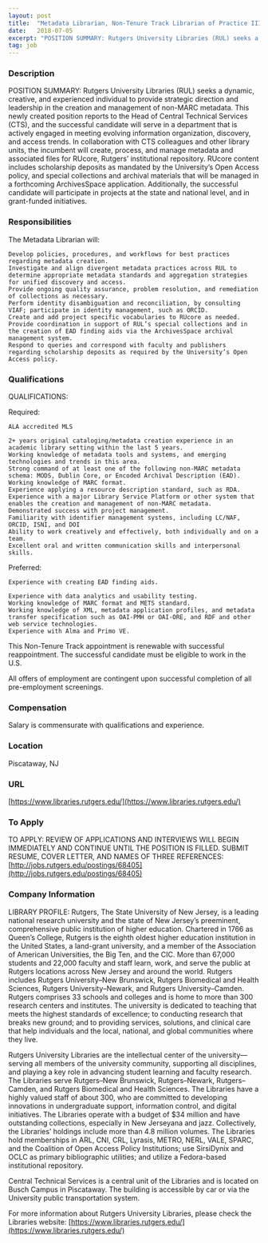 ```yaml
---
layout: post
title:  "Metadata Librarian, Non-Tenure Track Librarian of Practice III - Rutgers University Libraries"
date:   2018-07-05
excerpt: "POSITION SUMMARY: Rutgers University Libraries (RUL) seeks a dynamic, creative, and experienced individual to provide strategic direction and leadership in the creation and management of non-MARC metadata. This newly created position reports to the Head of Central Technical Services (CTS), and the successful candidate will serve in a department that..."
tag: job
---
```


### Description   

POSITION SUMMARY: Rutgers University Libraries (RUL) seeks a dynamic, creative, and experienced individual to provide strategic direction and leadership in the creation and management of non-MARC metadata. This newly created position reports to the Head of Central Technical Services (CTS), and the successful candidate will serve in a department that is actively engaged in meeting evolving information organization, discovery, and access trends. In collaboration with CTS colleagues and other library units, the incumbent will create, process, and manage metadata and associated files for RUcore, Rutgers’ institutional repository. RUcore content includes scholarship deposits as mandated by the University’s Open Access policy, and special collections and archival materials that will be managed in a forthcoming ArchivesSpace application. Additionally, the successful candidate will participate in projects at the state and national level, and in grant-funded initiatives.





### Responsibilities   

The Metadata Librarian will:

    Develop policies, procedures, and workflows for best practices regarding metadata creation.
    Investigate and align divergent metadata practices across RUL to determine appropriate metadata standards and aggregation strategies for unified discovery and access.
    Provide ongoing quality assurance, problem resolution, and remediation of collections as necessary.
    Perform identity disambiguation and reconciliation, by consulting VIAF; participate in identity management, such as ORCID.
    Create and add project specific vocabularies to RUcore as needed.
    Provide coordination in support of RUL’s special collections and in the creation of EAD finding aids via the ArchivesSpace archival management system.
    Respond to queries and correspond with faculty and publishers regarding scholarship deposits as required by the University’s Open Access policy.

 


### Qualifications   

QUALIFICATIONS:

Required:  

    ALA accredited MLS 

    2+ years original cataloging/metadata creation experience in an academic library setting within the last 5 years.
    Working knowledge of metadata tools and systems, and emerging technologies and trends in this area.
    Strong command of at least one of the following non-MARC metadata schema: MODS, Dublin Core, or Encoded Archival Description (EAD).
    Working knowledge of MARC format.
    Experience applying a resource description standard, such as RDA.  
    Experience with a major Library Service Platform or other system that enables the creation and management of non-MARC metadata.
    Demonstrated success with project management.
    Familiarity with identifier management systems, including LC/NAF, ORCID, ISNI, and DOI
    Ability to work creatively and effectively, both individually and on a team.
    Excellent oral and written communication skills and interpersonal skills.

 

Preferred:

    Experience with creating EAD finding aids.

    Experience with data analytics and usability testing.
    Working knowledge of MARC format and METS standard.
    Working knowledge of XML, metadata application profiles, and metadata transfer specification such as OAI-PMH or OAI-ORE, and RDF and other web service technologies.
    Experience with Alma and Primo VE.

 

This Non-Tenure Track appointment is renewable with successful reappointment.  The successful candidate must be eligible to work in the U.S.

 All offers of employment are contingent upon successful completion of all pre-employment screenings.

 


### Compensation   

Salary is commensurate with qualifications and experience.   


### Location   

Piscataway, NJ


### URL   

[https://www.libraries.rutgers.edu/](https://www.libraries.rutgers.edu/) 

### To Apply   

TO APPLY:  REVIEW OF APPLICATIONS AND INTERVIEWS WILL BEGIN IMMEDIATELY AND CONTINUE UNTIL THE POSITION IS FILLED. SUBMIT RESUME, COVER LETTER, AND NAMES OF THREE REFERENCES:   [http://jobs.rutgers.edu/postings/68405](http://jobs.rutgers.edu/postings/68405)


### Company Information   

LIBRARY PROFILE:  Rutgers, The State University of New Jersey, is a leading national research university and the state of New Jersey’s preeminent, comprehensive public institution of higher education. Chartered in 1766 as Queen’s College, Rutgers is the eighth oldest higher education institution in the United States, a land-grant university, and a member of the Association of American Universities, the Big Ten, and the CIC. More than 67,000 students and 22,000 faculty and staff learn, work, and serve the public at Rutgers locations across New Jersey and around the world. Rutgers includes Rutgers University–New Brunswick, Rutgers Biomedical and Health Sciences, Rutgers University–Newark, and Rutgers University–Camden. Rutgers comprises 33 schools and colleges and is home to more than 300 research centers and institutes. The university is dedicated to teaching that meets the highest standards of excellence; to conducting research that breaks new ground; and to providing services, solutions, and clinical care that help individuals and the local, national, and global communities where they live.

 

Rutgers University Libraries are the intellectual center of the university—serving all members of the university community, supporting all disciplines, and playing a key role in advancing student learning and faculty research. The Libraries serve Rutgers–New Brunswick, Rutgers–Newark, Rutgers–Camden, and Rutgers Biomedical and Health Sciences. The Libraries have a highly valued staff of about 300, who are committed to developing innovations in undergraduate support, information control, and digital initiatives. The Libraries operate with a budget of $34 million and have outstanding collections, especially in New Jerseyana and jazz. Collectively, the Libraries’ holdings include more than 4.8 million volumes. The Libraries hold memberships in ARL, CNI, CRL, Lyrasis, METRO, NERL, VALE, SPARC, and the Coalition of Open Access Policy Institutions; use SirsiDynix and OCLC as primary bibliographic utilities; and utilize a Fedora-based institutional repository.

 

Central Technical Services is a central unit of the Libraries and is located on Busch Campus in Piscataway. The building is accessible by car or via the University public transportation system.

 

For more information about Rutgers University Libraries, please check the Libraries website: [https://www.libraries.rutgers.edu/](https://www.libraries.rutgers.edu/) 

 



